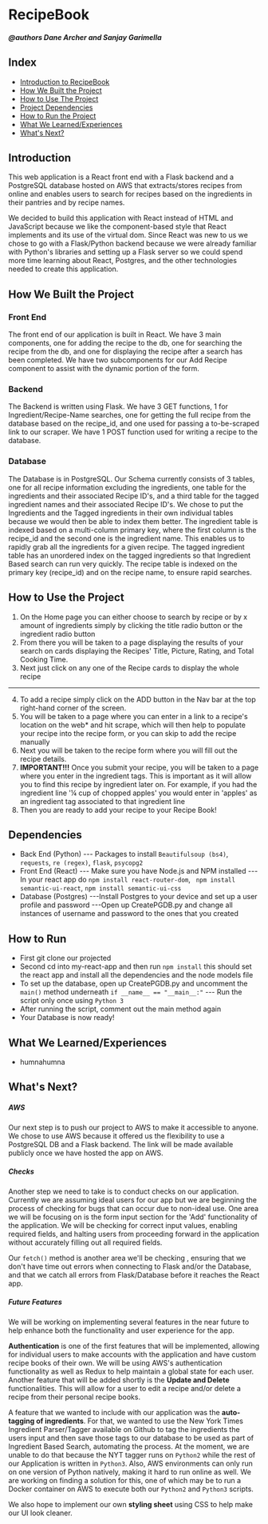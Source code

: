 # RecipeBook
##### @authors Dane Archer and Sanjay Garimella

## Index

  - [Introduction to RecipeBook](https://github.com/DaneArcher/my-recipes-app#introduction)
  - [How We Built the Project](https://github.com/DaneArcher/my-recipes-app#how-we-built-the-project)
  - [How to Use The Project](https://github.com/DaneArcher/my-recipes-app#how-to-use-the-project)
  - [Project Dependencies](https://github.com/DaneArcher/my-recipes-app#dependencies)
  - [How to Run the Project](https://github.com/DaneArcher/my-recipes-app#how-to-run)
  - [What We Learned/Experiences](https://github.com/DaneArcher/my-recipes-app#what-we-learnedexperiences)
  - [What's Next?](https://github.com/DaneArcher/my-recipes-app#whats-next)

## Introduction
This web application is a React front end with a Flask backend and a PostgreSQL database hosted on AWS that extracts/stores recipes from online and enables users to search for recipes based on the ingredients in their pantries and by recipe names. 

We decided to build this application with React instead of HTML and JavaScript because we like the component-based style that React implements and its use of the virtual dom. Since React was new to us we chose to go with a Flask/Python backend because we were already familiar with Python's libraries and setting up a Flask server so we could spend more time learning about React, Postgres, and the other technologies needed to create this application.

## How We Built the Project

### Front End 
The front end of our application is built in React. We have 3 main components, one for adding the recipe to the db, one for searching the recipe from the db, and one for displaying the recipe after a search has been completed. We have two subcomponents for our Add Recipe component to assist with the dynamic portion of the form.

### Backend
The Backend is written using Flask. We have 3 GET functions, 1 for Ingredient/Recipe-Name searches, one for getting the full recipe from the database based on the recipe_id, and one used for passing a to-be-scraped link to our scraper. We have 1 POST function used for writing a recipe to the database.


### Database
The Database is in PostgreSQL. Our Schema currently consists of 3 tables, one for all recipe information excluding the ingredients, one table for the ingredients and their associated Recipe ID's, and a third table for the tagged ingredient names and their associated Recipe ID's. We chose to put the Ingredients and the Tagged ingredients in their own individual tables because we would then be able to index them better. The ingredient table is indexed based on a multi-column primary key, where the first column is the recipe_id and the second one is the ingredient name. This enables us to rapidly grab all the ingredients for a given recipe. The tagged ingredient table has an unordered index on the tagged ingredients so that Ingredient Based search can run very quickly. The recipe table is indexed on the primary key (recipe_id) and on the recipe name, to ensure rapid searches.

## How to Use the Project
  1. On the Home page you can either choose to search by recipe or by x amount of ingredients simply by clicking the title radio button or the ingredient radio button
  2. From there you will be taken to a page displaying the results of your search on cards displaying the Recipes' Title, Picture, Rating, and Total Cooking Time.
  3. Next just click on any one of the Recipe cards to display the whole recipe
---  
  4. To add a recipe simply click on the ADD button in the Nav bar at the top right-hand corner of the screen.
  5. You will be taken to a page where you can enter in a link to a recipe's location on the web* and hit scrape, which will then help to populate your recipe into the recipe form, or you can skip to add the recipe manually
  6. Next you will be taken to the recipe form where you will fill out the recipe details.
  7. **IMPORTANT!!!** Once you submit your recipe, you will be taken to a page where you enter in the ingredient tags. This is important as it will allow you to find this recipe by ingredient later on. For example, if you had the ingredient line '¼ cup of chopped apples' you would enter in 'apples' as an ingredient tag associated to that ingredient line
  8. Then you are ready to add your recipe to your Recipe Book!
 
## Dependencies
  - Back End (Python)
  --- Packages to install `Beautifulsoup (bs4)`, `requests`, `re (regex)`, `flask`, `psycopg2`
  - Front End (React)
  --- Make sure you have Node.js and NPM installed
  --- In your react app do `npm install react-router-dom`, ` npm install semantic-ui-react`, `npm install semantic-ui-css`  
  - Database (Postgres)
  ---Install Postgres to your device and set up a user profile and password
  ---Open up CreatePGDB.py and change all instances of username and password to the ones that you created 

## How to Run
  - First git clone our projected
  - Second cd into my-react-app and then run `npm install` this should set the react app and install all the dependencies and the node models file
  - To set up the database, open up CreatePGDB.py and uncomment the `main()` method underneath `if __name__ == "__main__:"` 
  --- Run the script only once using `Python 3` 
  - After running the script, comment out the main method again
  - Your Database is now ready!

## What We Learned/Experiences
  - humnahumna

## What's Next?

##### AWS
Our next step is to push our project to AWS to make it accessible to anyone. We chose to use AWS because it offered us the flexibility to use  a PostgreSQL DB and a Flask backend. The link will be made available publicly once we have hosted the app on AWS.

##### Checks
Another step we need to take is to conduct checks on our application. Currently we are assuming ideal users for our app but we are beginning the process of checking for bugs that can occur due to non-ideal use. One area we will be focusing on is the form input section for the 'Add' functionality of the application. We will be checking for correct input values, enabling required fields, and halting users from proceeding forward in the application without accurately filling out all required fields.

Our `fetch()` method is another area we'll be checking , ensuring that we don't have time out errors when connecting to Flask and/or the Database, and that we catch all errors from Flask/Database before it reaches the React app.

##### Future Features
We will be working on implementing several features in the near future to help enhance both the functionality and user experience for the app. 

**Authentication** is one of the first features that will be implemented, allowing for individual users to make accounts with the application and have custom recipe books of their own. We will be using AWS's authentication functionality as well as Redux to help maintain a global state for each user. Another feature that will be added shortly is the **Update and Delete** functionalities. This will allow for a user to edit a recipe and/or delete a recipe from their personal recipe books. 

A feature that we wanted to include with our application was the **auto-tagging of ingredients**. For that, we wanted to use the New York Times Ingredient Parser/Tagger available on Github to tag the ingredients the users input and then save those tags to our database to be used as part of Ingredient Based Search, automating the process. At the moment, we are unable to do that because the NYT tagger runs on `Python2` while the rest of our Application is written in `Python3`. Also, AWS environments can only run on one version of Python natively, making it hard to run online as well. We are working on finding a solution for this, one of which may be to run a Docker container on AWS to execute both our `Python2` and `Python3` scripts.

We also hope to implement our own **styling sheet** using CSS to help make our UI look cleaner.

